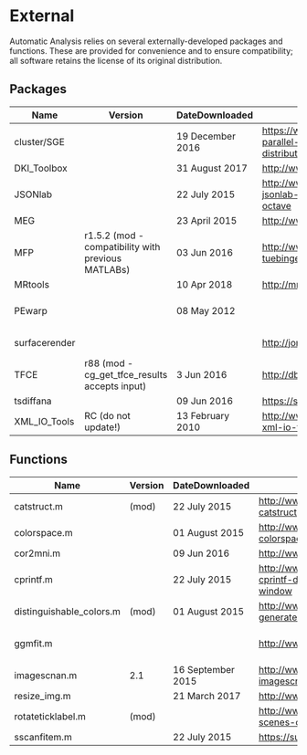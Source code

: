 # External
Automatic Analysis relies on several externally-developed packages and functions. These are provided for convenience and to ensure compatibility; all software retains the license of its original distribution.

## Packages
| Name                     | Version                                            | DateDownloaded    | URL                                                                                                                                                        | aaMaintainer                  |
| ------------------------ | -------------------------------------------------- | ----------------- | ---------------------------------------------------------------------------------------------------------------------------------------------------------- | ----------------------------- |
| cluster/SGE              |                                                    | 19 December 2016  | https://www.mathworks.com/matlabcentral/fileexchange/52816-parallel-computing-toolbox-integration-for-matlab-distributed-computing-server-with-grid-engine | Tibor Auer                    |
| DKI_Toolbox              |                                                    | 31 August 2017    | http://www.mrc-cbu.cam.ac.uk/people/rafael.henriques                                                                                                       | Tibor Auer                    |
| JSONlab                  |                                                    | 22 July 2015      | http://www.mathworks.com/matlabcentral/fileexchange/33381-jsonlab--a-toolbox-to-encode-decode-json-files-in-matlab-octave                                  | Tibor Auer                    |
| MEG                      |                                                    | 23 April 2015     | http://www.mrc-cbu.cam.ac.uk/people/rik.henson                                                                                                             | Tibor Auer                    |
| MFP                      | r1.5.2 (mod - compatibility with previous MATLABs) | 03 Jun 2016       | http://www.medizin.uni-tuebingen.de/kinder/en/research/neuroimaging/software/                                                                              | Tibor Auer                    |
| MRtools                  |                                                    | 10 Apr 2018       | http://mrtools.mgh.harvard.edu/index.php?title=Downloads                                                                                                   | Tibor Auer                    |
| PEwarp                   |                                                    | 08 May 2012       |                                                                                                                                                            | Alejandro Vicente Grabovetsky |
| surfacerender            |                                                    |                   | http://jonathanpeelle.net                                                                                                                                  | Jonathan Peele                |
| TFCE                     | r88 (mod - cg_get_tfce_results accepts input)      | 3 Jun 2016        | http://dbm.neuro.uni-jena.de/tfce/                                                                                                                         | Tibor Auer                    |
| tsdiffana                |                                                    | 09 Jun 2016       | https://sourceforge.net/p/spmtools/tsdiffana/code/ci/master/tree                                                                                           | Tibor Auer                    |
| XML_IO_Tools             | RC (do not update!)                                | 13 February 2010  | http://www.mathworks.com/matlabcentral/fileexchange/12907-xml-io-tools                                                                                     | Tibor Auer                    |

## Functions
| Name                     | Version                                            | DateDownloaded    | URL                                                                                                                                                        | aaMaintainer                  |
| ------------------------ | -------------------------------------------------- | ----------------- | ---------------------------------------------------------------------------------------------------------------------------------------------------------- | ----------------------------- |
| catstruct.m              | (mod)                                              | 22 July 2015      | http://www.mathworks.com/matlabcentral/fileexchange/7842-catstruct                                                                                         | Tibor Auer                    |
| colorspace.m             |                                                    | 01 August 2015    | http://www.mathworks.com/matlabcentral/fileexchange/28790-colorspace-transformations                                                                       | Tibor Auer                    |
| cor2mni.m                |                                                    | 09 Jun 2016       | http://www.alivelearn.net/?m=201006                                                                                                                        | Tibor Auer                    |
| cprintf.m                |                                                    | 22 July 2015      | http://www.mathworks.com/matlabcentral/fileexchange/24093-cprintf-display-formatted-colored-text-in-the-command-window                                     | Tibor Auer                    |
| distinguishable_colors.m | (mod)                                              | 01 August 2015    | http://www.mathworks.com/matlabcentral/fileexchange/29702-generate-maximally-perceptually-distinct-colors                                                  | Tibor Auer                    |
| ggmfit.m                 |                                                    |                   | http://www.ru.nl/people/donders/beckmann-c                                                                                                                 | Alejandro Vicente Grabovetsky |
| imagescnan.m             | 2.1                                                | 16 September 2015 | http://www.mathworks.com/matlabcentral/fileexchange/20516-imagescnan-m-v2-1--aug-2009-                                                                     | Tibor Auer                    |
| resize_img.m             |                                                    | 21 March 2017     | http://www0.cs.ucl.ac.uk/staff/gridgway/vbm                                                                                                                | Tibor Auer                    |
| rotateticklabel.m        | (mod)                                              |                   | http://www.mathworks.com/matlabcentral/fileexchange/29800-scenes-objects-classification-toolbox                                                            | Tibor Auer                    |
| sscanfitem.m             |                                                    | 22 July 2015      | https://surfer.nmr.mgh.harvard.edu/fswiki/DownloadAndInstall                                                                                               | Tibor Auer                    |